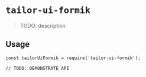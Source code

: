 # `tailor-ui-formik`

> TODO: description

## Usage

```
const tailorUiFormik = require('tailor-ui-formik');

// TODO: DEMONSTRATE API
```
